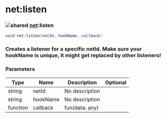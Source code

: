# net:listen

### ![shared](../../home/net/.gitbook/assets/shared.png) [net](../../home/net/home/net/):listen

```lua
void net:listen(netId, hookName, callback)
```

### Creates a listener for a specific netId. Make sure your hookName is unique, it might get replaced by other listeners!

### Parameters

| Type     | Name     | Description    | Optional |
| -------- | -------- | -------------- | -------: |
| string   | netId    | No description |          |
| string   | hookName | No description |          |
| function | callback | fun(data: any) |          |
